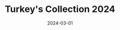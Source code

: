 ---
date: 2024-03-01
menus: "main"
featured_image: 1.jpg
title: Turkey's Collection 2024
description: Collection created in Istambul around March/April/May
featured: true
type: gallery
sort_by: Name
categories: ["turkey", "colors","collection"]
resources:
  - src: 1.jpeg
    title: Image 1
  - src: 2.jpeg
    title: Image 2 text
---